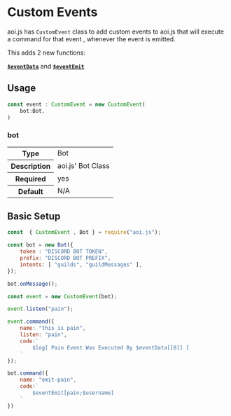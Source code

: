 # Custom Events

aoi.js has `CustomEvent` class to add custom events to aoi.js that will execute a command for that event , whenever the event is emitted.

This adds 2 new functions:

 [**`$eventData`**](../functions/usdeventdata.md) and [**`$eventEmit`**](../functions/usdeventemit.md)

## Usage

```ts
const event : CustomEvent = new CustomEvent(
    bot:Bot,
)
```

### bot 

<table>
  <tr>
    <th>Type</th>
    <td>Bot</td>
  </tr>
  <tr>
    <th>Description</th>
    <td>aoi.js' Bot Class</td>
  </tr>
    <tr>
    <th>Required</th>
    <td>yes</td>
  </tr>
  <tr>
    <th>Default</th>
    <td>N/A</td>
  </tr>
</table>

## Basic Setup

```js
const  { CustomEvent , Bot } = require("aoi.js");

const bot = new Bot({
    token : "DISCORD BOT TOKEN",
    prefix: "DISCORD BOT PREFIX",
    intents: [ "guilds", "guildMessages" ],
});

bot.onMessage();

const event = new CustomEvent(bot);

event.listen("pain");

event.command({
    name: "this is pain",
    listen: "pain",
    code:`
        $log[ Pain Event Was Executed By $eventData[[0]] ]
    `
});

bot.command({
    name: "emit-pain",
    code:`
        $eventEmit[pain;$username]
    `
})
```


